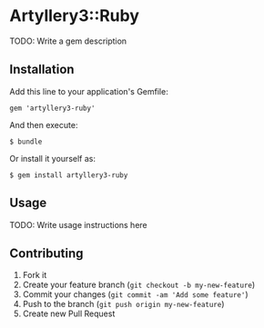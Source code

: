 # Artyllery3::Ruby

TODO: Write a gem description

## Installation

Add this line to your application's Gemfile:

    gem 'artyllery3-ruby'

And then execute:

    $ bundle

Or install it yourself as:

    $ gem install artyllery3-ruby

## Usage

TODO: Write usage instructions here

## Contributing

1. Fork it
2. Create your feature branch (`git checkout -b my-new-feature`)
3. Commit your changes (`git commit -am 'Add some feature'`)
4. Push to the branch (`git push origin my-new-feature`)
5. Create new Pull Request
